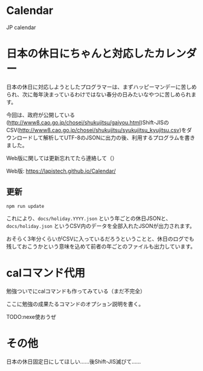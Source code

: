 # Calendar

JP calendar

# 日本の休日にちゃんと対応したカレンダー

日本の休日に対応しようとしたプログラマーは、まずハッピーマンデーに苦しめられ、次に毎年決まっているわけではない春分の日みたいなやつに苦しめられます。

今回は、政府が公開している(http://www8.cao.go.jp/chosei/shukujitsu/gaiyou.html)Shift-JISのCSV(http://www8.cao.go.jp/chosei/shukujitsu/syukujitsu_kyujitsu.csv)をダウンロードして解析してUTF-8のJSONに出力の後、利用するプログラムを書きました。

Web版に関しては更新忘れてたら連絡して（）

Web版: https://lapistech.github.io/Calendar/

## 更新

```
npm run update
```

これにより、`docs/holiday.YYYY.json` という年ごとの休日JSONと、`docs/holiday.json` というCSV内のデータを全部入れたJSONが出力されます。

おそらく3年分くらいがCSVに入っているだろうということと、休日のログでも残しておこうかという意味を込めて前者の年ごとのファイルも出力しています。

# calコマンド代用

勉強ついでにcalコマンドも作ってみている（まだ不完全）

ここに勉強の成果たるコマンドのオプション説明を書く。

TODO:nexe使おうぜ

# その他

日本の休日固定日にしてほしい……後Shift-JIS滅びて……
